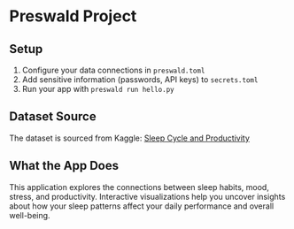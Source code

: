 # Preswald Project

## Setup
1. Configure your data connections in `preswald.toml`
2. Add sensitive information (passwords, API keys) to `secrets.toml`
3. Run your app with `preswald run hello.py`

## Dataset Source
The dataset is sourced from Kaggle: [Sleep Cycle and Productivity](https://www.kaggle.com/datasets/adilshamim8/sleep-cycle-and-productivity)

## What the App Does
This application explores the connections between sleep habits, mood, stress, and productivity. Interactive visualizations help you uncover insights about how your sleep patterns affect your daily performance and overall well-being.
